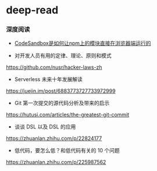 # deep-read
### 深度阅读

- [CodeSandbox是如何让npm上的模块直接在浏览器端运行的](https://www.yuque.com/wangxiangzhong/aob8up/uf99c5)


- 对开发人员有用的定律、理论、原则和模式

https://github.com/nusr/hacker-laws-zh

- Serverless 未来十年发展解读

https://juejin.im/post/6883773727733972999

- Git 第一次提交的源代码分析及带来的启示

https://hutusi.com/articles/the-greatest-git-commit

- 谈谈 DSL 以及 DSL 的应用

https://zhuanlan.zhihu.com/p/22824177

- 低代码，要怎么低？和低代码有关的 10 个问题

https://zhuanlan.zhihu.com/p/225987562
